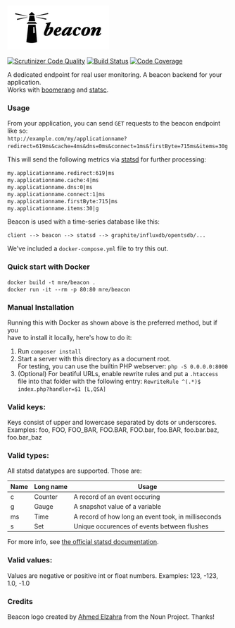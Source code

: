 ![beacon](beacon.png)

[![Scrutinizer Code Quality](https://scrutinizer-ci.com/g/mre/beacon/badges/quality-score.png?b=master)](https://scrutinizer-ci.com/g/mre/beacon/?branch=master)
[![Build Status](https://scrutinizer-ci.com/g/mre/beacon/badges/build.png?b=master)](https://scrutinizer-ci.com/g/mre/beacon/build-status/master)
[![Code Coverage](https://scrutinizer-ci.com/g/mre/beacon/badges/coverage.png?b=master)](https://scrutinizer-ci.com/g/mre/beacon/?branch=master)

A dedicated endpoint for real user monitoring. A beacon backend for your application.  
Works with [boomerang](https://github.com/lognormal/boomerang) and [statsc](https://github.com/godmodelabs/statsc).  

### Usage

From your application, you can send `GET` requests to the beacon endpoint like so:  
`http://example.com/my/applicationname?redirect=619ms&cache=4ms&dns=0ms&connect=1ms&firstByte=715ms&items=30g`

This will send the following metrics via [statsd](https://github.com/etsy/statsd/) for further processing:

```
my.applicationname.redirect:619|ms
my.applicationname.cache:4|ms
my.applicationname.dns:0|ms
my.applicationname.connect:1|ms
my.applicationname.firstByte:715|ms
my.applicationname.items:30|g
```

Beacon is used with a time-series database like this:

```
client --> beacon --> statsd --> graphite/influxdb/opentsdb/...
```

We've included a `docker-compose.yml` file to try this out.


### Quick start with Docker

    docker build -t mre/beacon .
    docker run -it --rm -p 80:80 mre/beacon


### Manual Installation

Running this with Docker as shown above is the preferred method, but if you  
have to install it locally, here's how to do it:

1. Run `composer install`
2. Start a server with this directory as a document root.  
   For testing, you can use the builtin PHP webserver:
   `php -S 0.0.0.0:8000`
3. (Optional) For beatiful URLs, enable rewrite rules and put a `.htaccess`  
   file into that folder with the following entry:
   `RewriteRule ^(.*)$ index.php?handler=$1 [L,QSA]`


### Valid keys:

Keys consist of upper and lowercase separated by dots or underscores.  
Examples: foo, FOO, FOO_BAR, FOO.BAR, FOO.bar, foo.BAR, foo.bar.baz, foo.bar_baz

### Valid types:

All statsd datatypes are supported. Those are:

Name         | Long name | Usage                                              |
------------ |-----------|----------------------------------------------------|
c            | Counter   | A record of an event occuring                      |
g            | Gauge     | A snapshot value of a variable                     |
ms           | Time      | A record of how long an event took, in milliseconds|
s            | Set       | Unique occurences of events between flushes        |

For more info, see [the official statsd documentation](https://github.com/etsy/statsd/blob/master/docs/metric_types.md).


### Valid values:

Values are negative or positive int or float numbers.
Examples: 123, -123, 1.0, -1.0


### Credits

Beacon logo created by [Ahmed Elzahra](https://www.behance.net/ahmedelzahra) from the Noun Project. Thanks!
